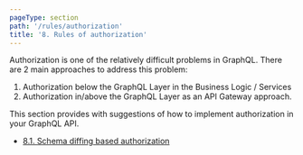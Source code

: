 ```yaml
---
pageType: section
path: '/rules/authorization'
title: '8. Rules of authorization'
---
```


Authorization is one of the relatively difficult problems in GraphQL. There are 2 main approaches to address this problem:
1. Authorization below the GraphQL Layer in the Business Logic / Services
2. Authorization in/above the GraphQL Layer as an API Gateway approach.

This section provides with suggestions of how to implement authorization in your GraphQL API.

<!-- card-links -->

- [8.1. Schema diffing based authorization](./authorization-schema-diffing.md)
